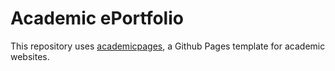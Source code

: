 
# Academic ePortfolio

This repository uses [academicpages](https://github.com/academicpages/academicpages.github.io), a Github Pages template for academic websites. 
